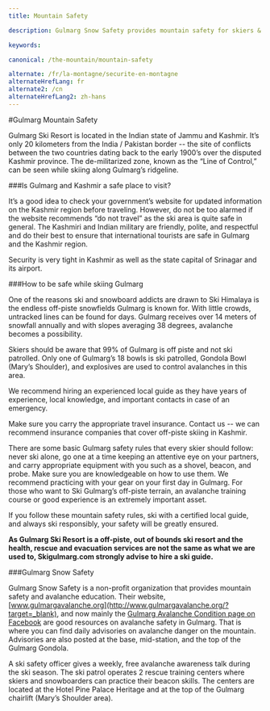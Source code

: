 ```yaml
---
title: Mountain Safety

description: Gulmarg Snow Safety provides mountain safety for skiers & snowboarders in the Himalaya region, and strong military ensures Gulmarg safety at Gulmarg Ski Resort

keywords:

canonical: /the-mountain/mountain-safety

alternate: /fr/la-montagne/securite-en-montagne
alternateHrefLang: fr
alternate2: /cn
alternateHrefLang2: zh-hans
---
```


#Gulmarg Mountain Safety

Gulmarg Ski Resort is located in the Indian state of Jammu and Kashmir. It’s only 20 kilometers from the India / Pakistan border -- the site of conflicts between the two countries dating back to the early 1900’s over the disputed Kashmir province. The de-militarized zone, known as the “Line of Control,” can be seen while skiing along Gulmarg’s ridgeline.

###Is Gulmarg and Kashmir a safe place to visit?

It’s a good idea to check your government’s website for updated information on the Kashmir region before traveling. However, do not be too alarmed if the website recommends “do not travel” as the ski area is quite safe in general. The Kashmiri and Indian military are friendly, polite, and respectful and do their best to ensure that international tourists are safe in Gulmarg and the Kashmir region.

Security is very tight in Kashmir as well as the state capital of Srinagar and its airport.

###How to be safe while skiing Gulmarg

One of the reasons ski and snowboard addicts are drawn to Ski Himalaya is the endless off-piste snowfields Gulmarg is known for. With little crowds, untracked lines can be found for days. Gulmarg receives over 14 meters of snowfall annually and with slopes averaging 38 degrees, avalanche becomes a possibility.

Skiers should be aware that 99% of Gulmarg is off piste and not ski patrolled. Only one of Gulmarg’s 18 bowls is ski patrolled, Gondola Bowl (Mary’s Shoulder), and explosives are used to control avalanches in this area.

We recommend hiring an experienced local guide as they have years of experience, local knowledge, and important contacts in case of an emergency.

Make sure you carry the appropriate travel insurance. Contact us -- we can recommend insurance companies that cover off-piste skiing in Kashmir.

There are some basic Gulmarg safety rules that every skier should follow: never ski alone, go one at a time keeping an attentive eye on your partners, and carry appropriate equipment with you such as a shovel, beacon, and probe. Make sure you are knowledgeable on how to use them. We recommend practicing with your gear on your first day in Gulmarg. For those who want to Ski Gulmarg’s off-piste terrain, an avalanche training course or good experience is an extremely important asset.

If you follow these mountain safety rules, ski with a certified local guide, and always ski responsibly, your safety will be greatly ensured.

**As Gulmarg Ski Resort is a off-piste, out of bounds ski resort and the health, rescue and evacuation services are not the same as what we are used to, Skigulmarg.com strongly advise to hire a ski guide.**

###Gulmarg Snow Safety

Gulmarg Snow Safety is a non-profit organization that provides mountain safety and avalanche education. Their website, [www.gulmargavalanche.org](http://www.gulmargavalanche.org/?target=_blank), and now mainly the [Gulmarg Avalanche Condition page on Facebook](https://www.facebook.com/groups/gulmargavalancheadvisory/about/?target=_blank) are good resources on avalanche safety in Gulmarg. That is where you can find daily advisories on avalanche danger on the mountain. Advisories are also posted at the base, mid-station, and the top of the Gulmarg Gondola.

A ski safety officer gives a weekly, free avalanche awareness talk during the ski season. The ski patrol operates 2 rescue training centers where skiers and snowboarders can practice their beacon skills. The centers are located at the Hotel Pine Palace Heritage and at the top of the Gulmarg chairlift (Mary’s Shoulder area).

